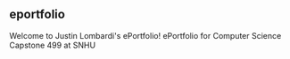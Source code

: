 ## eportfolio

Welcome to Justin Lombardi's ePortfolio!
ePortfolio for Computer Science Capstone 499 at SNHU
